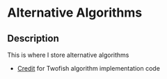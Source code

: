 # Alternative Algorithms
## Description
This is where I store alternative algorithms

- [Credit](https://github.com/sommer/loxodo/tree/master/src/twofish) for Twofish algorithm implementation code
